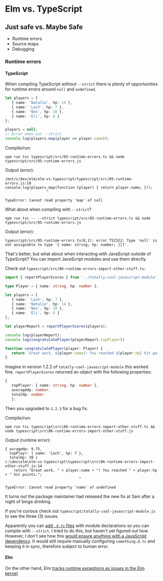 # Elm vs. TypeScript

## Just safe vs. Maybe Safe

- Runtime errors
- Source maps
- Debugging

### Runtime errors

#### TypeScript

When compiling TypeScript without `--strict` there is plenty of opportunities for runtime errors around `null` and `undefined`.

```typescript
let players = [
   { name: 'Natalie', hp: 14 },
   { name: 'Lach', hp: 7 },
   { name: 'Ben', hp: 10 },
   { name: 'Eli', hp: 8 }
];

players = null;
// Error when not --strict
console.log(players.map(player => player.name));
```

Compile/run:

```
npm run tsc typescript/src/05-runtime-errors.ts && node typescript/src/05-runtime-errors.js
```

Output (error):

```
/mnt/c/dev/elm/elm-vs-typescript/typescript/src/05-runtime-errors.js:10
console.log(players.map(function (player) { return player.name; }));
                   ^

TypeError: Cannot read property 'map' of null
```

What about when compiling with `--strict`?

```
npm run tsc -- --strict typescript/src/05-runtime-errors.ts && node typescript/src/05-runtime-errors.js
```

Output (error):

```
typescript/src/05-runtime-errors.ts(8,1): error TS2322: Type 'null' is not assignable to type '{ name: string; hp: number; }[]'.
```

That's better, but what about when interacting with JavaScript outside of TypeScript? You can import JavaScript modules and use them directly.

Check out `typescript/src/06-runtime-errors-import-other-stuff.ts`:

```typescript
import { reportPlayerScores } from '../totally-cool-javascript-module';

type Player = { name: string, hp: number };

let players = [
   { name: 'Lach', hp: 7 },
   { name: 'Natalie', hp: 14 },
   { name: 'Ben', hp: 10 },
   { name: 'Eli', hp: 8 }
];

let playerReport = reportPlayerScores(players);

console.log(playerReport);
console.log(congratulatePlayer(playerReport.topPlayer))

function congratulatePlayer(player: Player) {
   return `Great work, ${player.name}! You reached ${player.hp} hit points.`;
}
```

Imagine in version 1.2.2 of `totally-cool-javascript-module` this worked fine. `reportPlayerScores` returned an object with the following properties:

```typescript
{
   topPlayer: { name: string, hp: number },
   averageHp: number,
   totalHp: number
   };
```

Then you upgraded to `1.2.3` for a bug fix.

Compile/run:
```
npm run tsc typescript\src\06-runtime-errors-import-other-stuff.ts && node typescript\src\06-runtime-errors-import-other-stuff.js
```

Output (runtime error):

```
{ avrageHp: 9.75,
  topPlayr: { name: 'Lach', hp: 7 },
  totalHp: 39 }
c:\dev\elm\elm-vs-typescript\typescript\src\06-runtime-errors-import-other-stuff.js:14
    return "Great work, " + player.name + "! You reached " + player.hp + " hit points.";
                                  ^

TypeError: Cannot read property 'name' of undefined
```

It turns out the package maintainer had released the new fix at 3am after a night of binge drinking.

If you're curious check out `typescript/totally-cool-javascript-module.js` to see the three (3) issues.

Apparently you can [add `.d.ts` files](https://github.com/Microsoft/TypeScript/issues/2712) with module declarations so you can compile with `--strict`. I tried to do this, but haven't yet figured out how. However, I don't see how this [would ensure anything with a JavaScript dependency](https://github.com/Microsoft/TypeScript/issues/2709#issuecomment-91968950). It would still require manually configuring `something.d.ts` and keeping it in sync, therefore subject to human error.

#### Elm

On the other hand, Elm [tracks runtime exceptions as issues in the Elm kernel](https://github.com/elm-lang/core/issues/377).
